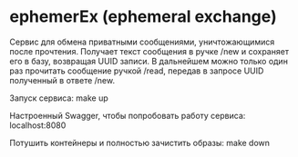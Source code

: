 # ephemerEx (ephemeral exchange)

Сервис для обмена приватными сообщениями, уничтожающимися после прочтения.
Получает текст сообщения в ручке /new и сохраняет его в базу, возвращая UUID записи.
В дальнейшем можно только один раз прочитать сообщение ручкой /read, передав в запросе UUID полученный в ответе /new.

Запуск сервиса:
make up

Настроенный Swagger, чтобы попробовать работу сервиса:
localhost:8080

Потушить контейнеры и полностью зачистить образы:
make down